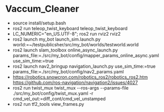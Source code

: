 # Vaccum_Cleaner
+ source install/setup.bash
+ ros2 run teleop_twist_keyboard teleop_twist_keyboard 
+ LC_NUMERIC="en_US.UTF-8"; ros2 run rviz2 rviz2
+ ros2 launch my_bot launch_sim.launch.py world:=~/testpublicsher/src/my_bot/worlds/testworld.world
+ ros2 launch slam_toolbox online_async_launch.py params_file:=./src/my_bot/config/mapper_params_online_async.yaml use_sim_time:=true
+ ros2 launch nav2_bringup navigation_launch.py use_sim_time:=true params_file:=./src/my_bot/config/nav2_params.yaml 
+ https://robotics.snowcron.com/robotics_ros2/robotics_ros2.htm
https://github.com/ros-navigation/navigation2/issues/4027
+ ros2 run twist_mux twist_mux --ros-args --params-file ./src/my_bot/config/twist_mux.yaml -r cmd_vel_out:=diff_cont/cmd_vel_unstamped
+ ros2 run tf2_tools view_frames.py
